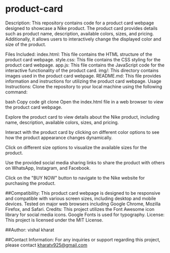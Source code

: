 # product-card
Description:
This repository contains code for a product card webpage designed to showcase a Nike product. The product card provides details such as product name, description, available colors, sizes, and pricing. Additionally, it allows users to interactively change the displayed color and size of the product.

Files Included:
index.html: This file contains the HTML structure of the product card webpage.
style.css: This file contains the CSS styling for the product card webpage.
app.js: This file contains the JavaScript code for the interactive functionality of the product card.
img/: This directory contains images used in the product card webpage.
README.md: This file provides information and instructions for utilizing the product card webpage.
Usage Instructions:
Clone the repository to your local machine using the following command:

bash
Copy code
git clone <repository-url>
Open the index.html file in a web browser to view the product card webpage.

Explore the product card to view details about the Nike product, including name, description, available colors, sizes, and pricing.

Interact with the product card by clicking on different color options to see how the product appearance changes dynamically.

Click on different size options to visualize the available sizes for the product.

Use the provided social media sharing links to share the product with others on WhatsApp, Instagram, and Facebook.

Click on the "BUY NOW" button to navigate to the Nike website for purchasing the product.

##Compatibility:
This product card webpage is designed to be responsive and compatible with various screen sizes, including desktop and mobile devices.
Tested on major web browsers including Google Chrome, Mozilla Firefox, and Safari.
Credits:
This project utilizes the Font Awesome icon library for social media icons.
Google Fonts is used for typography.
License:
This project is licensed under the MIT License.

##Author:
vishal kharat

##Contact Information:
For any inquiries or support regarding this project, please contact kharatv925@gmail.com

